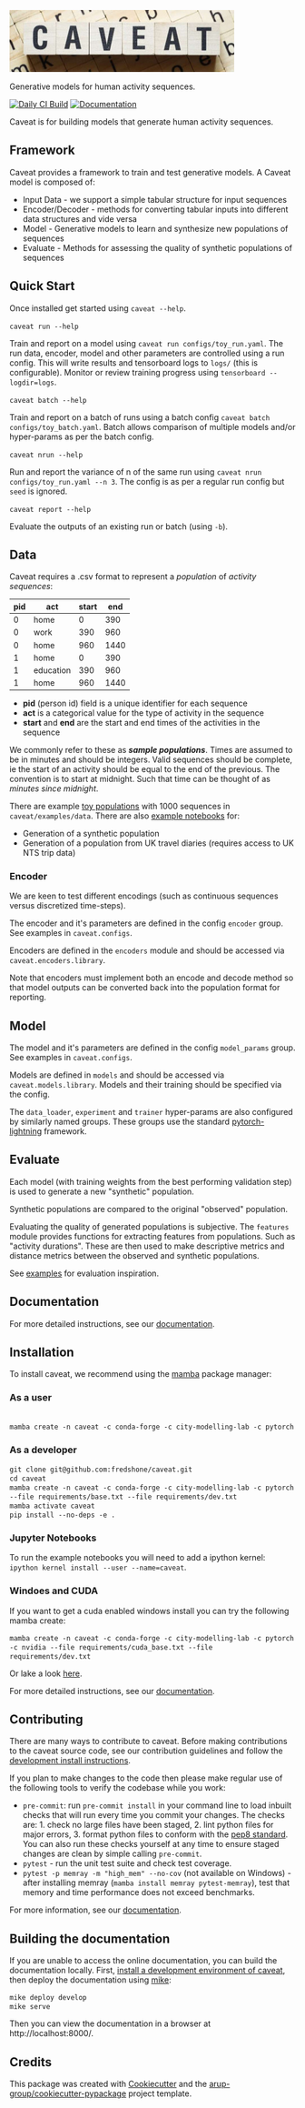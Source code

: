 <!--- the "--8<--" html comments define what part of the README to add to the index page of the documentation -->
<!--- --8<-- [start:docs] -->
![caveat](resources/logos/title.png)

Generative models for human activity sequences.

[![Daily CI Build](https://github.com/fredshone/caveat/actions/workflows/daily-scheduled-ci.yml/badge.svg)](https://github.com/fredshone/caveat/actions/workflows/daily-scheduled-ci.yml)
[![Documentation](https://github.com/fredshone/caveat/actions/workflows/pages/pages-build-deployment/badge.svg)](https://fredshone.github.io/caveat)

Caveat is for building models that generate human activity sequences.

## Framework

Caveat provides a framework to train and test generative models. A Caveat model is composed of:

- Input Data - we support a simple tabular structure for input sequences
- Encoder/Decoder - methods for converting tabular inputs into different data structures and vide versa
- Model - Generative models to learn and synthesize new populations of sequences
- Evaluate - Methods for assessing the quality of synthetic populations of sequences

## Quick Start

Once installed get started using `caveat --help`.

`caveat run --help`

Train and report on a model using `caveat run configs/toy_run.yaml`. The run data, encoder, model and other parameters are controlled using a run config. This will write results and tensorboard logs to `logs/` (this is configurable). Monitor or review training progress using `tensorboard --logdir=logs`.

`caveat batch --help`

Train and report on a batch of runs using a batch config `caveat batch configs/toy_batch.yaml`. Batch allows comparison of multiple models and/or hyper-params as per the batch config.

`caveat nrun --help`

Run and report the variance of n of the same run using `caveat nrun configs/toy_run.yaml --n 3`. The config is as per a regular run config but `seed` is ignored.

`caveat report --help`

Evaluate the outputs of an existing run or batch (using `-b`).

## Data

Caveat requires a .csv format to represent a *population* of *activity sequences*:

| pid | act | start | end |
|---|---|---|---|
| 0 | home | 0 | 390 |
| 0 | work | 390 | 960 |
| 0 | home | 960 | 1440 |
| 1 | home | 0 | 390 |
| 1 | education | 390 | 960 |
| 1 | home | 960 | 1440 |

- **pid** (person id) field is a unique identifier for each sequence
- **act** is a categorical value for the type of activity in the sequence
- **start** and **end** are the start and end times of the activities in the sequence

We commonly refer to these as ***sample populations***. Times are assumed to be in minutes and should be integers. Valid sequences should be complete, ie the start of an activity should be equal to the end of the previous. The convention is to start at midnight. Such that time can be thought of as *minutes since midnight*.

There are example [toy populations](https://github.com/fredshone/caveat/latest/examples/data) with 1000 sequences in `caveat/examples/data`. There are also [example notebooks](https://github.com/fredshone/caveat/tree/main/examples) for:

- Generation of a synthetic population
- Generation of a population from UK travel diaries (requires access to UK NTS trip data)

### Encoder

We are keen to test different encodings (such as continuous sequences versus discretized time-steps).

The encoder and it's parameters are defined in the config `encoder` group. See examples in `caveat.configs`.

Encoders are defined in the `encoders` module and should be accessed via `caveat.encoders.library`.

Note that encoders must implement both an encode and decode method so that model outputs can be converted back into the population format for reporting.

## Model

The model and it's parameters are defined in the config `model_params` group. See examples in `caveat.configs`.

Models are defined in `models` and should be accessed via `caveat.models.library`. Models and their training should be specified via the config.

The `data_loader`, `experiment` and `trainer` hyper-params are also configured by similarly named groups. These groups use the standard [pytorch-lightning](https://pypi.org/project/pytorch-lightning/) framework.

## Evaluate

Each model (with training weights from the best performing validation step) is used to generate a new "synthetic" population.

Synthetic populations are compared to the original "observed" population.

Evaluating the quality of generated populations is subjective. The `features` module provides functions for extracting features from populations. Such as "activity durations". These are then used to make descriptive metrics and distance metrics between the observed and synthetic populations.

See [examples](https://github.com/fredshone/caveat/latest/examples) for evaluation inspiration.

<!--- --8<-- [end:docs] -->

## Documentation

For more detailed instructions, see our [documentation](https://fredshone.github.io/caveat/latest).

## Installation

To install caveat, we recommend using the [mamba](https://mamba.readthedocs.io/en/latest/index.html) package manager:

### As a user
<!--- --8<-- [start:docs-install-user] -->


``` shell

mamba create -n caveat -c conda-forge -c city-modelling-lab -c pytorch

```
<!--- --8<-- [end:docs-install-user] -->

### As a developer
<!--- --8<-- [start:docs-install-dev] -->
``` shell
git clone git@github.com:fredshone/caveat.git
cd caveat
mamba create -n caveat -c conda-forge -c city-modelling-lab -c pytorch --file requirements/base.txt --file requirements/dev.txt
mamba activate caveat
pip install --no-deps -e .
```

### Jupyter Notebooks

To run the example notebooks you will need to add a ipython kernel: `ipython kernel install --user --name=caveat`.

### Windoes and CUDA
If you want to get a cuda enabled windows install you can try the following mamba create:
```
mamba create -n caveat -c conda-forge -c city-modelling-lab -c pytorch -c nvidia --file requirements/cuda_base.txt --file requirements/dev.txt
```
Or lake a look [here](https://pytorch.org/get-started/locally/).
<!--- --8<-- [end:docs-install-dev] -->
For more detailed instructions, see our [documentation](https://fredshone.github.io/caveat/latest/installation/).

## Contributing

There are many ways to contribute to caveat.
Before making contributions to the caveat source code, see our contribution guidelines and follow the [development install instructions](#as-a-developer).

If you plan to make changes to the code then please make regular use of the following tools to verify the codebase while you work:

- `pre-commit`: run `pre-commit install` in your command line to load inbuilt checks that will run every time you commit your changes.
The checks are: 1. check no large files have been staged, 2. lint python files for major errors, 3. format python files to conform with the [pep8 standard](https://peps.python.org/pep-0008/).
You can also run these checks yourself at any time to ensure staged changes are clean by simple calling `pre-commit`.
- `pytest` - run the unit test suite and check test coverage.
- `pytest -p memray -m "high_mem" --no-cov` (not available on Windows) - after installing memray (`mamba install memray pytest-memray`), test that memory and time performance does not exceed benchmarks.

For more information, see our [documentation](https://fredshone.github.io/caveat/latest/contributing/).

## Building the documentation

If you are unable to access the online documentation, you can build the documentation locally.
First, [install a development environment of caveat](https://fredshone.github.io/caveat/latest/contributing/coding/), then deploy the documentation using [mike](https://github.com/jimporter/mike):

```
mike deploy develop
mike serve
```

Then you can view the documentation in a browser at http://localhost:8000/.


## Credits

This package was created with [Cookiecutter](https://github.com/audreyr/cookiecutter) and the [arup-group/cookiecutter-pypackage](https://github.com/arup-group/cookiecutter-pypackage) project template.
